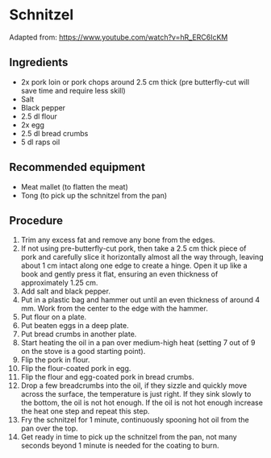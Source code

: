 # Schnitzel
Adapted from: https://www.youtube.com/watch?v=hR_ERC6IcKM
## Ingredients
- 2x pork loin or pork chops around 2.5 cm thick (pre butterfly-cut will save time and require less skill)
- Salt
- Black pepper
- 2.5 dl flour
- 2x egg
- 2.5 dl bread crumbs
- 5 dl raps oil
## Recommended equipment
- Meat mallet (to flatten the meat)
- Tong (to pick up the schnitzel from the pan)
## Procedure
1. Trim any excess fat and remove any bone from the edges.
2. If not using pre-butterfly-cut pork, then take a 2.5 cm thick piece of pork and carefully slice it horizontally almost all the way through, leaving about 1 cm intact along one edge to create a hinge. Open it up like a book and gently press it flat, ensuring an even thickness of approximately 1.25 cm.
3. Add salt and black pepper.
4. Put in a plastic bag and hammer out until an even thickness of around 4 mm. Work from the center to the edge with the hammer.
5. Put flour on a plate.
6. Put beaten eggs in a deep plate.
7. Put bread crumbs in another plate.
8. Start heating the oil in a pan over medium-high heat (setting 7 out of 9 on the stove is a good starting point).
9. Flip the pork in flour.
10. Flip the flour-coated pork in egg.
11. Flip the flour and egg-coated pork in bread crumbs.
12. Drop a few breadcrumbs into the oil, if they sizzle and quickly move across the surface, the temperature is just right. If they sink slowly to the bottom, the oil is not hot enough. If the oil is not hot enough increase the heat one step and repeat this step.
13. Fry the schnitzel for 1 minute, continuously spooning hot oil from the pan over the top.
14. Get ready in time to pick up the schnitzel from the pan, not many seconds beyond 1 minute is needed for the coating to burn.
